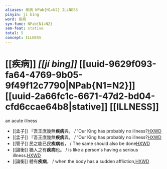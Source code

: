 ```yaml
---
aliases: 疾病 NPab{N1=N2} ILLNESS
pinyin: jí bìng
word: 疾病
syn-func: NPab{N1=N2}
sem-feat: stative
total: 5
concept: ILLNESS 
---
```

# [[疾病]] *[[jí bìng]]*  [[uuid-9629f093-fa64-4769-9b05-9f49f12c7790|NPab{N1=N2}]] [[uuid-2a66fc1c-6671-47d2-bd04-cfd6ccae64b8|stative]] [[ILLNESS]]
an acute illness
 - [[孟子]] 『吾王庶幾無**疾病**與， / 'Our King has probably no illness?[HXWD](https://hxwd.org/textview.html?location=KR1h0001_tls_002-12a.12)
 - [[孟子]] 『吾王庶幾無**疾病**與， / 'Our King has probably no illness?[HXWD](https://hxwd.org/textview.html?location=KR1h0001_tls_002-12a.6)
 - [[管子]] 民之能已民**疾病**者， / The same should also be done[HXWD](https://hxwd.org/textview.html?location=KR3c0001_tls_022-145a.2)
 - [[論衡]] 猶人之有**疾病**也。 / is like a person's having a serious illness.[HXWD](https://hxwd.org/textview.html?location=KR3j0080_tls_019-52a.35)
 - [[論衡]] 體有**疾病**， / when the body has a sudden affliction,[HXWD](https://hxwd.org/textview.html?location=KR3j0080_tls_019-79a.19)